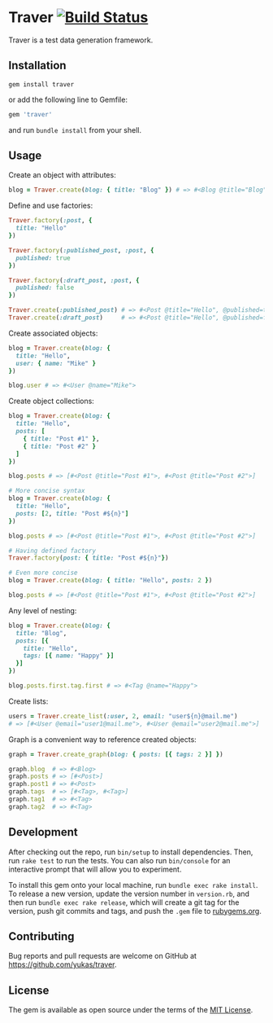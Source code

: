 # Traver [![Build Status](https://travis-ci.org/yukas/traver.svg?branch=master)](https://travis-ci.org/yukas/traver)

Traver is a test data generation framework.

## Installation

```shell
gem install traver
```

or add the following line to Gemfile:

```ruby
gem 'traver'
```

and run `bundle install` from your shell.

## Usage

Create an object with attributes:

```ruby
blog = Traver.create(blog: { title: "Blog" }) # => #<Blog @title="Blog">
```

Define and use factories:

```ruby
Traver.factory(:post, {
  title: "Hello"
})

Traver.factory(:published_post, :post, {
  published: true
})

Traver.factory(:draft_post, :post, {
  published: false
})

Traver.create(:published_post) # => #<Post @title="Hello", @published=true>
Traver.create(:draft_post)     # => #<Post @title="Hello", @published=false>
```

Create associated objects:

```ruby
blog = Traver.create(blog: {
  title: "Hello",
  user: { name: "Mike" }
})

blog.user # => #<User @name="Mike">
```

Create object collections:

```ruby
blog = Traver.create(blog: {
  title: "Hello",
  posts: [
    { title: "Post #1" },
    { title: "Post #2" }
  ]
})

blog.posts # => [#<Post @title="Post #1">, #<Post @title="Post #2">]

# More concise syntax
blog = Traver.create(blog: {
  title: "Hello",
  posts: [2, title: "Post #${n}"]
})

blog.posts # => [#<Post @title="Post #1">, #<Post @title="Post #2">]

# Having defined factory
Traver.factory(post: { title: "Post #${n}"})

# Even more concise
blog = Traver.create(blog: { title: "Hello", posts: 2 })

blog.posts # => [#<Post @title="Post #1">, #<Post @title="Post #2">]

```

Any level of nesting:

```ruby
blog = Traver.create(blog: {
  title: "Blog",
  posts: [{
    title: "Hello",
    tags: [{ name: "Happy" }]
  }]
})

blog.posts.first.tag.first # => #<Tag @name="Happy">
```

Create lists:

```ruby
users = Traver.create_list(:user, 2, email: "user${n}@mail.me")
# => [#<User @email="user1@mail.me">, #<User @email="user2@mail.me">]
```

Graph is a convenient way to reference created objects:

```ruby
graph = Traver.create_graph(blog: { posts: [{ tags: 2 }] })

graph.blog  # => #<Blog>
graph.posts # => [#<Post>]
graph.post1 # => #<Post>
graph.tags  # => [#<Tag>, #<Tag>]
graph.tag1  # => #<Tag>
graph.tag2  # => #<Tag>
```

## Development

After checking out the repo, run `bin/setup` to install dependencies. Then, run `rake test` to run the tests. You can also run `bin/console` for an interactive prompt that will allow you to experiment.

To install this gem onto your local machine, run `bundle exec rake install`. To release a new version, update the version number in `version.rb`, and then run `bundle exec rake release`, which will create a git tag for the version, push git commits and tags, and push the `.gem` file to [rubygems.org](https://rubygems.org).

## Contributing

Bug reports and pull requests are welcome on GitHub at https://github.com/yukas/traver.


## License

The gem is available as open source under the terms of the [MIT License](http://opensource.org/licenses/MIT).


